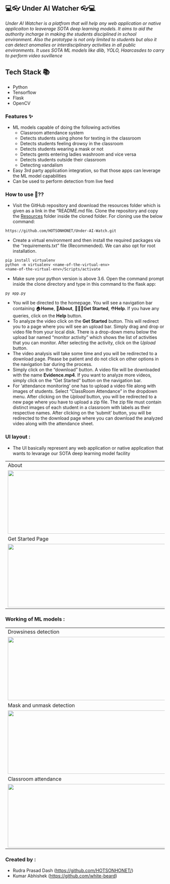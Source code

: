 ## 💻👓 Under AI Watcher 👓💻

<p><i>Under AI Watcher is a platfrom that will help any web application or native applicaiton to leaverage SOTA deep learning models. It aims to aid the authority incharge in making the students disciplined in school environment. Also the prototype is not only limited to students but also it can detect anomalies or interdisciplinary activities in all public environments. It uses SOTA ML models like dlib, YOLO, Haarcasdes to carry to perform video suvillence</i></p>

## Tech Stack 📚
- Python
- Tensorflow
- Flask
- OpenCV

### Features ✨
- ML models capable of doing the following activities
  *   Classroom attendance system 
  *   Detects students using phone for texting in the classroom 
  *   Detects students feeling drowsy in the classroom 
  *   Detects students wearing a mask or not
  *   Detects gents entering ladies washroom and vice versa
  *   Detects students outside their classroom
  *   Detecting vandalism
- Easy 3rd party application integration, so that those apps can leverage the ML model capabilities
- Can be used to perform detection from live feed

### How to use 🤔??
*    Visit the GitHub repository and download the resources folder which is given as a link in the “README.md file. Clone the repository and copy the [Resources](https://drive.google.com/file/d/1UvMmEMvJBkdMExU416_9MRsLphdE52vx/view) folder inside the cloned folder. For cloning use the below command:  
```
https://github.com/HOTSONHONET/Under-AI-Watch.git
```

* 	Create a virtual environment and then install the required packages via the ‘’requirements.txt” file (Recommended). We can also opt for root installation.

```
pip install virtualenv
python -m virtualenv <name-of-the-virtual-env>
<name-of-the-virtual-env>/Scripts/activate
```
* 	Make sure your python version is above 3.6. Open the command prompt inside the clone directory and type in this command to the flask app:
```
py app.py
```
* 	You will be directed to the homepage. You will see a navigation bar containing  🏠**Home**, 📜**About**,  🚶🏼‍♀️**Get Started**,  ⛑**Help**. If you have any queries, click on the **Help** button.
* 	To analyze the video click on the **Get Started** button. This will redirect you to a page where you will see an upload bar. Simply drag and drop or video file from your local disk. There is a drop-down menu below the upload bar named “monitor activity” which shows the list of activities that you can monitor. After selecting the activity, click on the *Upload* button.
* 	The video analysis will take some time and you will be redirected to a download page. Please be patient and do not click on other options in the navigation bar during the process. 
 *   Simply click on the “download”  button. A video file will be downloaded with the name **Evidence.mp4**. If you want to analyze more videos, simply click on the “Get Started” button on the navigation bar.
 *    For ‘attendance monitoring’ one has to upload a video file along with images of students. Select “ClassRoom Attendance” in the dropdown menu. After clicking on the *Upload* button, you will be redirected to a new page where you have to upload a zip file. The zip file must contain distinct images of each student in a classroom with labels as their respective names. After clicking on the ‘submit’ button, you will be redirected to the download page where you can download the analyzed video along with the attendance sheet.

### UI layout :

- The UI basically represent any web application or native application that wants to levarage our SOTA deep learning model facility

<table>
  <tr>
    <td>About</td>
     <td>Home</td>
  </tr>
  <tr>
    <td><img src="https://user-images.githubusercontent.com/54463399/99926692-84a22680-2d68-11eb-8b9c-d1e6cbbd2105.jpeg" width=500 height=200></td>
    <td><img src="https://user-images.githubusercontent.com/54463399/99926742-b915e280-2d68-11eb-94a2-0728d75905bb.jpeg" width=500 height=200></td>
  </tr>
  <tr>
    <td>Get Started Page</td>
     <td>Download Page</td>
  </tr>
  <tr>
    <td><img src="https://user-images.githubusercontent.com/54463399/99926828-06924f80-2d69-11eb-963a-6dae3a5e414a.jpeg" width=500 height=200></td>
    <td><img src="https://user-images.githubusercontent.com/54463399/99926842-19a51f80-2d69-11eb-8ba4-0c3031c2a2aa.jpeg" width=500 height=200></td>
  </tr>
 </table>

### Working of ML models :

<table>
  <tr>
    <td>Drowsiness detection</td>
     <td>People roaming outside</td>
  </tr>
  <tr>
    <td><img src="https://user-images.githubusercontent.com/56304060/148547269-ea00d7fd-5c5b-4931-89c9-e14aff83827e.gif" width=500 height=200></td>
    <td><img src="https://user-images.githubusercontent.com/56304060/148547180-7d5b63aa-03b9-49c0-9902-2be5d7060f2c.gif" width=500 height=200></td>
  </tr>
  <tr>
    <td>Mask and unmask detection</td>
     <td>Vandalism detection</td>
  </tr>
  <tr>
    <td><img src="https://user-images.githubusercontent.com/56304060/148547020-6e1c86c4-7b97-4550-a205-20a8db295ec5.gif" width=500 height=200></td>
    <td><img src="https://user-images.githubusercontent.com/56304060/129045537-b1329a4e-32d7-4d5b-ad3c-8d84ada3af27.gif" width=500 height=200></td>
  </tr>
  <tr>
    <td>Classroom attendance</td>
     <td>Student Using phones</td>
  </tr>
  <tr>
    <td><img src="https://user-images.githubusercontent.com/56304060/148547494-fad9cc5a-7622-4217-aced-9bda8ab90e80.jpg" width=500 height=200></td>
    <td><img src="https://user-images.githubusercontent.com/56304060/148553504-8659983d-815e-45e2-8f70-733054d3ec33.gif" width=500 height=200></td>
  </tr>
 </table>


### Created by :
* Rudra Prasad Dash (https://github.com/HOTSONHONET/)
* Kumar Abhishek (https://github.com/white-beard)
